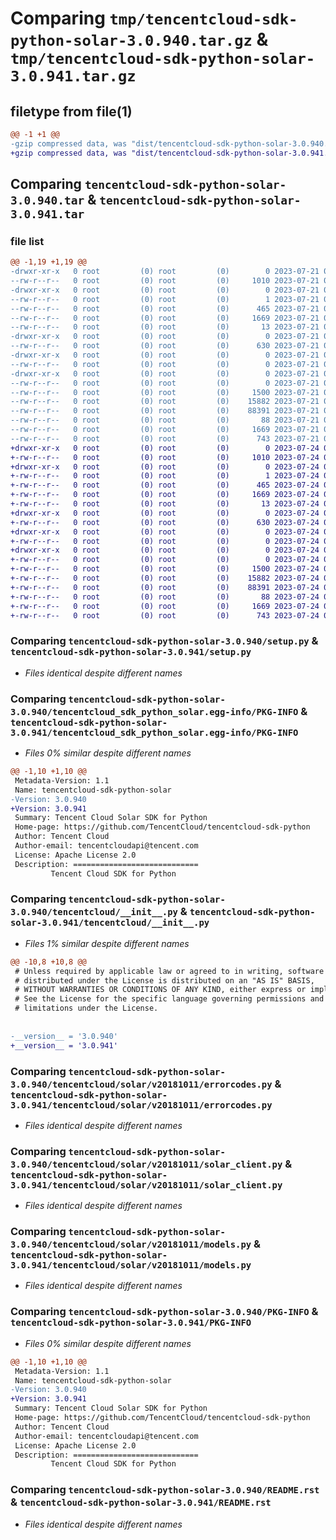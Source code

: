 # Comparing `tmp/tencentcloud-sdk-python-solar-3.0.940.tar.gz` & `tmp/tencentcloud-sdk-python-solar-3.0.941.tar.gz`

## filetype from file(1)

```diff
@@ -1 +1 @@
-gzip compressed data, was "dist/tencentcloud-sdk-python-solar-3.0.940.tar", last modified: Fri Jul 21 00:48:47 2023, max compression
+gzip compressed data, was "dist/tencentcloud-sdk-python-solar-3.0.941.tar", last modified: Mon Jul 24 00:43:01 2023, max compression
```

## Comparing `tencentcloud-sdk-python-solar-3.0.940.tar` & `tencentcloud-sdk-python-solar-3.0.941.tar`

### file list

```diff
@@ -1,19 +1,19 @@
-drwxr-xr-x   0 root         (0) root         (0)        0 2023-07-21 00:48:47.000000 tencentcloud-sdk-python-solar-3.0.940/
--rw-r--r--   0 root         (0) root         (0)     1010 2023-07-21 00:48:47.000000 tencentcloud-sdk-python-solar-3.0.940/setup.py
-drwxr-xr-x   0 root         (0) root         (0)        0 2023-07-21 00:48:47.000000 tencentcloud-sdk-python-solar-3.0.940/tencentcloud_sdk_python_solar.egg-info/
--rw-r--r--   0 root         (0) root         (0)        1 2023-07-21 00:48:47.000000 tencentcloud-sdk-python-solar-3.0.940/tencentcloud_sdk_python_solar.egg-info/dependency_links.txt
--rw-r--r--   0 root         (0) root         (0)      465 2023-07-21 00:48:47.000000 tencentcloud-sdk-python-solar-3.0.940/tencentcloud_sdk_python_solar.egg-info/SOURCES.txt
--rw-r--r--   0 root         (0) root         (0)     1669 2023-07-21 00:48:47.000000 tencentcloud-sdk-python-solar-3.0.940/tencentcloud_sdk_python_solar.egg-info/PKG-INFO
--rw-r--r--   0 root         (0) root         (0)       13 2023-07-21 00:48:47.000000 tencentcloud-sdk-python-solar-3.0.940/tencentcloud_sdk_python_solar.egg-info/top_level.txt
-drwxr-xr-x   0 root         (0) root         (0)        0 2023-07-21 00:48:47.000000 tencentcloud-sdk-python-solar-3.0.940/tencentcloud/
--rw-r--r--   0 root         (0) root         (0)      630 2023-07-21 00:48:47.000000 tencentcloud-sdk-python-solar-3.0.940/tencentcloud/__init__.py
-drwxr-xr-x   0 root         (0) root         (0)        0 2023-07-21 00:48:47.000000 tencentcloud-sdk-python-solar-3.0.940/tencentcloud/solar/
--rw-r--r--   0 root         (0) root         (0)        0 2023-07-21 00:48:47.000000 tencentcloud-sdk-python-solar-3.0.940/tencentcloud/solar/__init__.py
-drwxr-xr-x   0 root         (0) root         (0)        0 2023-07-21 00:48:47.000000 tencentcloud-sdk-python-solar-3.0.940/tencentcloud/solar/v20181011/
--rw-r--r--   0 root         (0) root         (0)        0 2023-07-21 00:48:47.000000 tencentcloud-sdk-python-solar-3.0.940/tencentcloud/solar/v20181011/__init__.py
--rw-r--r--   0 root         (0) root         (0)     1500 2023-07-21 00:48:47.000000 tencentcloud-sdk-python-solar-3.0.940/tencentcloud/solar/v20181011/errorcodes.py
--rw-r--r--   0 root         (0) root         (0)    15882 2023-07-21 00:48:47.000000 tencentcloud-sdk-python-solar-3.0.940/tencentcloud/solar/v20181011/solar_client.py
--rw-r--r--   0 root         (0) root         (0)    88391 2023-07-21 00:48:47.000000 tencentcloud-sdk-python-solar-3.0.940/tencentcloud/solar/v20181011/models.py
--rw-r--r--   0 root         (0) root         (0)       88 2023-07-21 00:48:47.000000 tencentcloud-sdk-python-solar-3.0.940/setup.cfg
--rw-r--r--   0 root         (0) root         (0)     1669 2023-07-21 00:48:47.000000 tencentcloud-sdk-python-solar-3.0.940/PKG-INFO
--rw-r--r--   0 root         (0) root         (0)      743 2023-07-21 00:48:47.000000 tencentcloud-sdk-python-solar-3.0.940/README.rst
+drwxr-xr-x   0 root         (0) root         (0)        0 2023-07-24 00:43:01.000000 tencentcloud-sdk-python-solar-3.0.941/
+-rw-r--r--   0 root         (0) root         (0)     1010 2023-07-24 00:43:01.000000 tencentcloud-sdk-python-solar-3.0.941/setup.py
+drwxr-xr-x   0 root         (0) root         (0)        0 2023-07-24 00:43:01.000000 tencentcloud-sdk-python-solar-3.0.941/tencentcloud_sdk_python_solar.egg-info/
+-rw-r--r--   0 root         (0) root         (0)        1 2023-07-24 00:43:01.000000 tencentcloud-sdk-python-solar-3.0.941/tencentcloud_sdk_python_solar.egg-info/dependency_links.txt
+-rw-r--r--   0 root         (0) root         (0)      465 2023-07-24 00:43:01.000000 tencentcloud-sdk-python-solar-3.0.941/tencentcloud_sdk_python_solar.egg-info/SOURCES.txt
+-rw-r--r--   0 root         (0) root         (0)     1669 2023-07-24 00:43:01.000000 tencentcloud-sdk-python-solar-3.0.941/tencentcloud_sdk_python_solar.egg-info/PKG-INFO
+-rw-r--r--   0 root         (0) root         (0)       13 2023-07-24 00:43:01.000000 tencentcloud-sdk-python-solar-3.0.941/tencentcloud_sdk_python_solar.egg-info/top_level.txt
+drwxr-xr-x   0 root         (0) root         (0)        0 2023-07-24 00:43:01.000000 tencentcloud-sdk-python-solar-3.0.941/tencentcloud/
+-rw-r--r--   0 root         (0) root         (0)      630 2023-07-24 00:43:01.000000 tencentcloud-sdk-python-solar-3.0.941/tencentcloud/__init__.py
+drwxr-xr-x   0 root         (0) root         (0)        0 2023-07-24 00:43:01.000000 tencentcloud-sdk-python-solar-3.0.941/tencentcloud/solar/
+-rw-r--r--   0 root         (0) root         (0)        0 2023-07-24 00:43:01.000000 tencentcloud-sdk-python-solar-3.0.941/tencentcloud/solar/__init__.py
+drwxr-xr-x   0 root         (0) root         (0)        0 2023-07-24 00:43:01.000000 tencentcloud-sdk-python-solar-3.0.941/tencentcloud/solar/v20181011/
+-rw-r--r--   0 root         (0) root         (0)        0 2023-07-24 00:43:01.000000 tencentcloud-sdk-python-solar-3.0.941/tencentcloud/solar/v20181011/__init__.py
+-rw-r--r--   0 root         (0) root         (0)     1500 2023-07-24 00:43:01.000000 tencentcloud-sdk-python-solar-3.0.941/tencentcloud/solar/v20181011/errorcodes.py
+-rw-r--r--   0 root         (0) root         (0)    15882 2023-07-24 00:43:01.000000 tencentcloud-sdk-python-solar-3.0.941/tencentcloud/solar/v20181011/solar_client.py
+-rw-r--r--   0 root         (0) root         (0)    88391 2023-07-24 00:43:01.000000 tencentcloud-sdk-python-solar-3.0.941/tencentcloud/solar/v20181011/models.py
+-rw-r--r--   0 root         (0) root         (0)       88 2023-07-24 00:43:01.000000 tencentcloud-sdk-python-solar-3.0.941/setup.cfg
+-rw-r--r--   0 root         (0) root         (0)     1669 2023-07-24 00:43:01.000000 tencentcloud-sdk-python-solar-3.0.941/PKG-INFO
+-rw-r--r--   0 root         (0) root         (0)      743 2023-07-24 00:43:01.000000 tencentcloud-sdk-python-solar-3.0.941/README.rst
```

### Comparing `tencentcloud-sdk-python-solar-3.0.940/setup.py` & `tencentcloud-sdk-python-solar-3.0.941/setup.py`

 * *Files identical despite different names*

### Comparing `tencentcloud-sdk-python-solar-3.0.940/tencentcloud_sdk_python_solar.egg-info/PKG-INFO` & `tencentcloud-sdk-python-solar-3.0.941/tencentcloud_sdk_python_solar.egg-info/PKG-INFO`

 * *Files 0% similar despite different names*

```diff
@@ -1,10 +1,10 @@
 Metadata-Version: 1.1
 Name: tencentcloud-sdk-python-solar
-Version: 3.0.940
+Version: 3.0.941
 Summary: Tencent Cloud Solar SDK for Python
 Home-page: https://github.com/TencentCloud/tencentcloud-sdk-python
 Author: Tencent Cloud
 Author-email: tencentcloudapi@tencent.com
 License: Apache License 2.0
 Description: ============================
         Tencent Cloud SDK for Python
```

### Comparing `tencentcloud-sdk-python-solar-3.0.940/tencentcloud/__init__.py` & `tencentcloud-sdk-python-solar-3.0.941/tencentcloud/__init__.py`

 * *Files 1% similar despite different names*

```diff
@@ -10,8 +10,8 @@
 # Unless required by applicable law or agreed to in writing, software
 # distributed under the License is distributed on an "AS IS" BASIS,
 # WITHOUT WARRANTIES OR CONDITIONS OF ANY KIND, either express or implied.
 # See the License for the specific language governing permissions and
 # limitations under the License.
 
 
-__version__ = '3.0.940'
+__version__ = '3.0.941'
```

### Comparing `tencentcloud-sdk-python-solar-3.0.940/tencentcloud/solar/v20181011/errorcodes.py` & `tencentcloud-sdk-python-solar-3.0.941/tencentcloud/solar/v20181011/errorcodes.py`

 * *Files identical despite different names*

### Comparing `tencentcloud-sdk-python-solar-3.0.940/tencentcloud/solar/v20181011/solar_client.py` & `tencentcloud-sdk-python-solar-3.0.941/tencentcloud/solar/v20181011/solar_client.py`

 * *Files identical despite different names*

### Comparing `tencentcloud-sdk-python-solar-3.0.940/tencentcloud/solar/v20181011/models.py` & `tencentcloud-sdk-python-solar-3.0.941/tencentcloud/solar/v20181011/models.py`

 * *Files identical despite different names*

### Comparing `tencentcloud-sdk-python-solar-3.0.940/PKG-INFO` & `tencentcloud-sdk-python-solar-3.0.941/PKG-INFO`

 * *Files 0% similar despite different names*

```diff
@@ -1,10 +1,10 @@
 Metadata-Version: 1.1
 Name: tencentcloud-sdk-python-solar
-Version: 3.0.940
+Version: 3.0.941
 Summary: Tencent Cloud Solar SDK for Python
 Home-page: https://github.com/TencentCloud/tencentcloud-sdk-python
 Author: Tencent Cloud
 Author-email: tencentcloudapi@tencent.com
 License: Apache License 2.0
 Description: ============================
         Tencent Cloud SDK for Python
```

### Comparing `tencentcloud-sdk-python-solar-3.0.940/README.rst` & `tencentcloud-sdk-python-solar-3.0.941/README.rst`

 * *Files identical despite different names*

